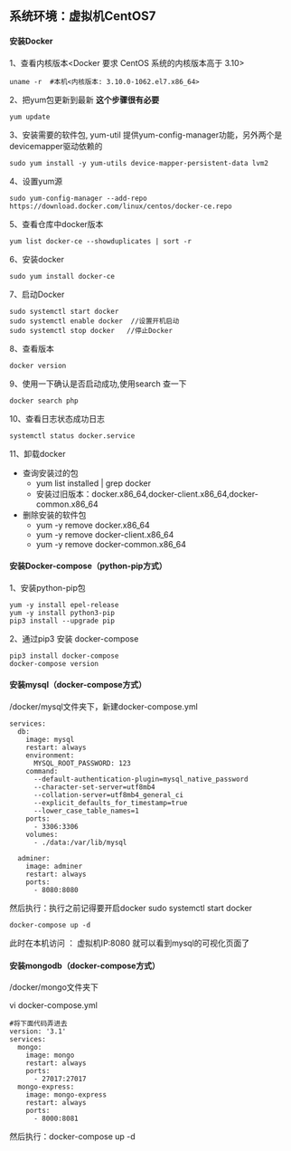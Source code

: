 ## 系统环境：虚拟机CentOS7

#### 安装Docker

1、查看内核版本<Docker 要求 CentOS 系统的内核版本高于 3.10>

```shell
uname -r  #本机<内核版本: 3.10.0-1062.el7.x86_64>
```

2、把yum包更新到最新 **这个步骤很有必要**

 ```shell
 yum update
 ```

3、安装需要的软件包, yum-util 提供yum-config-manager功能，另外两个是devicemapper驱动依赖的

```shell
sudo yum install -y yum-utils device-mapper-persistent-data lvm2
```

4、设置yum源

```shell
sudo yum-config-manager --add-repo https://download.docker.com/linux/centos/docker-ce.repo
```

5、查看仓库中docker版本

```shell
yum list docker-ce --showduplicates | sort -r
```

6、安装docker

```shell
sudo yum install docker-ce
```

7、启动Docker

```shell
sudo systemctl start docker
sudo systemctl enable docker  //设置开机启动
sudo systemctl stop docker   //停止Docker
```

8、查看版本

```shell
docker version
```

9、使用一下确认是否启动成功,使用search 查一下

```shell
docker search php
```

10、查看日志状态成功日志

```shell
systemctl status docker.service
```

11、卸载docker

- 查询安装过的包
  - yum list installed | grep docker
  - 安装过旧版本：docker.x86_64,docker-client.x86_64,docker-common.x86_64 
- 删除安装的软件包
  - yum -y remove docker.x86_64
  - yum -y remove docker-client.x86_64 
  - yum -y remove docker-common.x86_64

#### 安装Docker-compose（python-pip方式）

1、安装python-pip包

```shell
yum -y install epel-release
yum -y install python3-pip
pip3 install --upgrade pip
```

2、通过pip3 安装 docker-compose

```shell
pip3 install docker-compose
docker-compose version
```



#### 安装mysql（docker-compose方式）

/docker/mysql文件夹下，新建docker-compose.yml

```shell
services:
  db:
    image: mysql
    restart: always
    environment:
      MYSQL_ROOT_PASSWORD: 123
    command:
      --default-authentication-plugin=mysql_native_password
      --character-set-server=utf8mb4
      --collation-server=utf8mb4_general_ci
      --explicit_defaults_for_timestamp=true
      --lower_case_table_names=1
    ports:
      - 3306:3306
    volumes:
      - ./data:/var/lib/mysql  

  adminer:
    image: adminer
    restart: always
    ports:
      - 8080:8080
```

然后执行：执行之前记得要开启docker   sudo systemctl start docker

```shell
docker-compose up -d
```

此时在本机访问   ： 虚拟机IP:8080  就可以看到mysql的可视化页面了  



#### 安装mongodb（docker-compose方式）

/docker/mongo文件夹下

vi docker-compose.yml

```shell
#将下面代码弄进去
version: '3.1'
services:
  mongo:
    image: mongo
    restart: always
    ports:
      - 27017:27017
  mongo-express:
    image: mongo-express
    restart: always
    ports:
      - 8000:8081
```

然后执行：docker-compose up -d





























